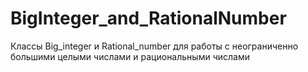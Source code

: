 # BigInteger_and_RationalNumber
Классы Big_integer и Rational_number для работы с неограниченно большими целыми числами и рациональными числами
